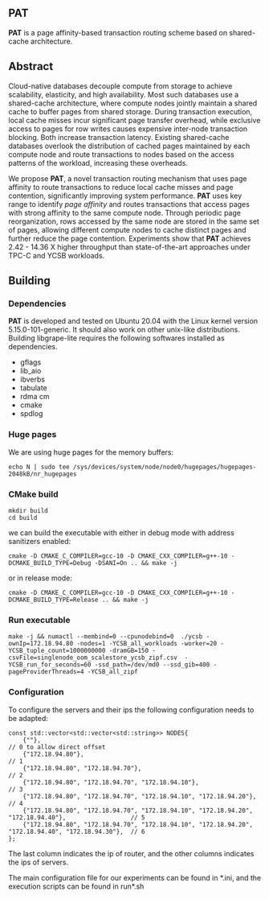 ## PAT
**PAT** is a page affinity-based transaction routing scheme based on shared-cache architecture.

## Abstract
Cloud-native databases decouple compute from storage to achieve scalability, elasticity, and high availability. Most such databases use a shared-cache architecture, where compute nodes jointly maintain a shared cache to buffer pages from shared storage. During transaction execution, local cache misses incur significant page transfer overhead, while exclusive access to pages for row writes causes expensive inter-node transaction blocking. Both increase transaction latency. Existing shared-cache databases overlook the distribution of cached pages maintained by each compute node and route transactions to nodes based on the access patterns of the workload, increasing these overheads.

We propose **PAT**, a novel transaction routing mechanism that uses page affinity to route transactions to reduce local cache misses and page contention, significantly improving system performance. **PAT** uses key range to identify *page affinity* and routes transactions that access pages with strong affinity to the same compute node. Through periodic page reorganization, rows accessed by the same node are stored in the same set of pages, allowing different compute nodes to cache distinct pages and further reduce the page contention. Experiments show that **PAT** achieves 2.42 - 14.36 X higher throughput than state-of-the-art approaches under TPC-C and YCSB workloads.

## Building
### Dependencies
**PAT** is developed and tested on Ubuntu 20.04 with the Linux kernel version 5.15.0-101-generic. It should also work on other unix-like distributions. Building libgrape-lite requires the following softwares installed as dependencies.
- gflags
- lib_aio
- ibverbs
- tabulate
- rdma cm
- cmake
- spdlog
### Huge pages
We are using huge pages for the memory buffers:
```
echo N | sudo tee /sys/devices/system/node/node0/hugepages/hugepages-2048kB/nr_hugepages 
```
### CMake build
```   
mkdir build
cd build
````
we can build the executable with either in debug mode with address sanitizers enabled:
```
cmake -D CMAKE_C_COMPILER=gcc-10 -D CMAKE_CXX_COMPILER=g++-10 -DCMAKE_BUILD_TYPE=Debug -DSANI=On .. && make -j
```
or in release mode:
```
cmake -D CMAKE_C_COMPILER=gcc-10 -D CMAKE_CXX_COMPILER=g++-10 -DCMAKE_BUILD_TYPE=Release .. && make -j
```
### Run executable
```
make -j && numactl --membind=0 --cpunodebind=0  ./ycsb -ownIp=172.18.94.80 -nodes=1 -YCSB_all_workloads -worker=20 -YCSB_tuple_count=1000000000 -dramGB=150 -csvFile=singlenode_oom_scalestore_ycsb_zipf.csv  -YCSB_run_for_seconds=60 -ssd_path=/dev/md0 --ssd_gib=400 -pageProviderThreads=4 -YCSB_all_zipf
```
### Configuration
To configure the servers and their ips the following configuration needs to be adapted:
```
const std::vector<std::vector<std::string>> NODES{
    {""},                                                                                              // 0 to allow direct offset
    {"172.18.94.80"},                                                                                  // 1
    {"172.18.94.80", "172.18.94.70"},                                                                  // 2
    {"172.18.94.80", "172.18.94.70", "172.18.94.10"},                                                  // 3
    {"172.18.94.80", "172.18.94.70", "172.18.94.10", "172.18.94.20"},                                  // 4
    {"172.18.94.80", "172.18.94.70", "172.18.94.10", "172.18.94.20", "172.18.94.40"},                  // 5
    {"172.18.94.80", "172.18.94.70", "172.18.94.10", "172.18.94.20", "172.18.94.40", "172.18.94.30"},  // 6
};
```
The last column indicates the ip of router, and the other columns indicates the ips of servers.

The main configuration file for our experiments can be found in \*.ini, and the execution scripts can be found in run\*.sh
